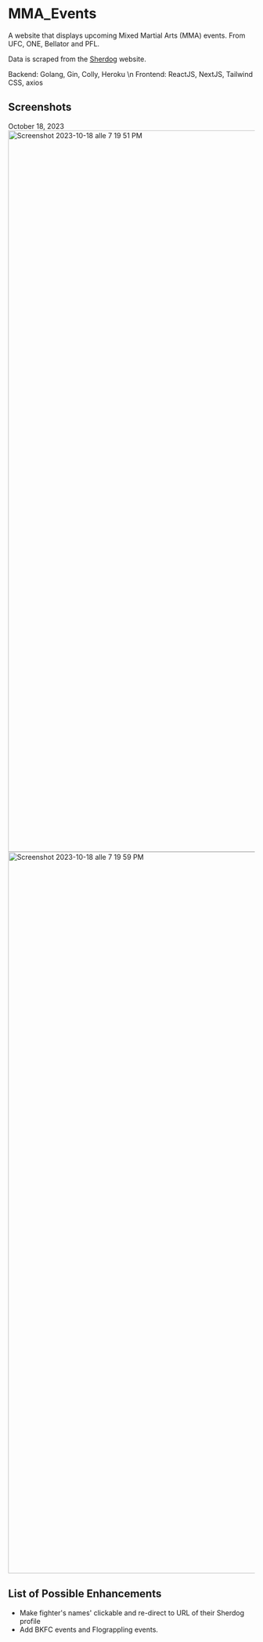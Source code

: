 # MMA_Events
A website that displays upcoming Mixed Martial Arts (MMA) events. From UFC, ONE, Bellator and PFL.

Data is scraped from the <a href="https://www.sherdog.com/">Sherdog</a> website.

Backend: Golang, Gin, Colly, Heroku \n
Frontend: ReactJS, NextJS, Tailwind CSS, axios

## Screenshots
October 18, 2023
<img width="1470" alt="Screenshot 2023-10-18 alle 7 19 51 PM" src="https://github.com/OneCodeMan/MMA_Events/assets/15069287/7067df50-5796-42c4-8db3-0b7149280d83">
<img width="1470" alt="Screenshot 2023-10-18 alle 7 19 59 PM" src="https://github.com/OneCodeMan/MMA_Events/assets/15069287/4671e9a6-12c8-4ea6-9c49-291ce100c073">

## List of Possible Enhancements
- Make fighter's names' clickable and re-direct to URL of their Sherdog profile
- Add BKFC events and Flograppling events.
